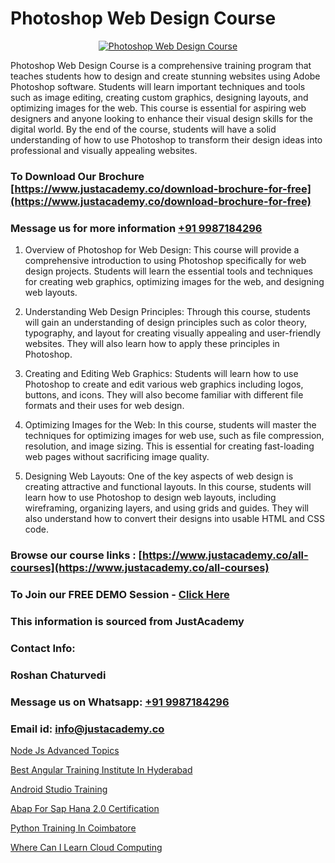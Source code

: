 # Photoshop Web Design Course

<p align="center">
  <a href="https://justacademy.co/course-detail/photoshop-training">
    <img src="https://justacademy.co/storage2/course_image/1676637576_course_image.webp" alt="Photoshop Web Design Course">
  </a>
</p>


Photoshop Web Design Course is a comprehensive training program that teaches students how to design and create stunning websites using Adobe Photoshop software. Students will learn important techniques and tools such as image editing, creating custom graphics, designing layouts, and optimizing images for the web. This course is essential for aspiring web designers and anyone looking to enhance their visual design skills for the digital world. By the end of the course, students will have a solid understanding of how to use Photoshop to transform their design ideas into professional and visually appealing websites. 
### To Download Our Brochure [https://www.justacademy.co/download-brochure-for-free](https://www.justacademy.co/download-brochure-for-free)
### Message us for more information [+91 9987184296](https://api.whatsapp.com/send?phone=919987184296)
1) Overview of Photoshop for Web Design: This course will provide a comprehensive introduction to using Photoshop specifically for web design projects. Students will learn the essential tools and techniques for creating web graphics, optimizing images for the web, and designing web layouts.

2) Understanding Web Design Principles: Through this course, students will gain an understanding of design principles such as color theory, typography, and layout for creating visually appealing and user-friendly websites. They will also learn how to apply these principles in Photoshop.

3) Creating and Editing Web Graphics: Students will learn how to use Photoshop to create and edit various web graphics including logos, buttons, and icons. They will also become familiar with different file formats and their uses for web design.

4) Optimizing Images for the Web: In this course, students will master the techniques for optimizing images for web use, such as file compression, resolution, and image sizing. This is essential for creating fast-loading web pages without sacrificing image quality.

5) Designing Web Layouts: One of the key aspects of web design is creating attractive and functional layouts. In this course, students will learn how to use Photoshop to design web layouts, including wireframing, organizing layers, and using grids and guides. They will also understand how to convert their designs into usable HTML and CSS code.

### Browse our course links : [https://www.justacademy.co/all-courses](https://www.justacademy.co/all-courses) 
### To Join our FREE DEMO Session - [Click Here](https://www.justacademy.co/register-for-course-demo)


### This information is sourced from JustAcademy
### Contact Info:
### Roshan Chaturvedi
### Message us on Whatsapp: [+91 9987184296](https://api.whatsapp.com/send?phone=919987184296)
### Email id: [info@justacademy.co](mailto:info@justacademy.co)
                
[Node Js Advanced Topics](https://www.linkedin.com/pulse/node-js-advanced-topics-justacademy-bay-area-v1ycc?trackingId=00A6ljLQ0mll2nZSLLyZ6g%3D%3D&lipi=urn%3Ali%3Apage%3Ad_flagship3_company_admin%3BA%2BceJxOfQEyVvKB2rfxduA%3D%3D)

[Best Angular Training Institute In Hyderabad](https://www.linkedin.com/pulse/best-angular-training-institute-hyderabad-justacademy-beangaluru-g1ahc?trackingId=gexpA%2FaAKSf4%2F3s8hCXL%2Fw%3D%3D&lipi=urn%3Ali%3Apage%3Ad_flagship3_company_admin%3BpD6q2VILS9qcBdXR1J94fw%3D%3D)

[Android Studio Training](https://medium.com/@shivamja27/android-studio-training-6254963f357a)

[Abap For Sap Hana 2.0 Certification](https://medium.com/@mistersumit961/abap-for-sap-hana-2-0-certification-f083034ae291)

[Python Training In Coimbatore](https://justacademyin.github.io/justacademy/python-training-in-coimbatore)

[Where Can I Learn Cloud Computing](https://justacademyin.github.io/justacademy/where-can-i-learn-cloud-computing)

